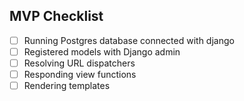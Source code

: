 ## MVP Checklist
- [ ] Running Postgres database connected with django
- [ ] Registered models with Django admin
- [ ] Resolving URL dispatchers
- [ ] Responding view functions
- [ ] Rendering templates
